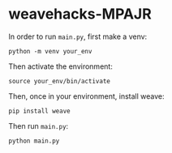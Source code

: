 # weavehacks-MPAJR
In order to run `main.py`, first make a venv:

`python -m venv your_env`

Then activate the environment:

`source your_env/bin/activate`

Then, once in your environment, install weave:

`pip install weave`

Then run `main.py`:

`python main.py`